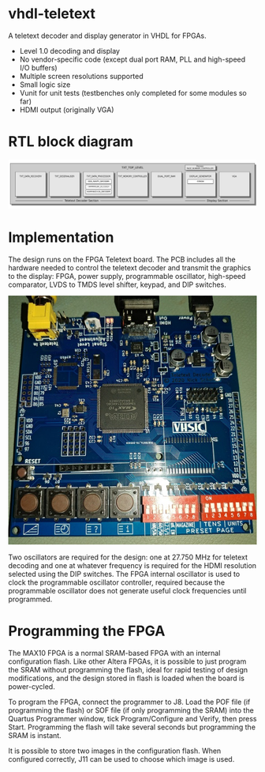 # vhdl-teletext

A teletext decoder and display generator in VHDL for FPGAs.

* Level 1.0 decoding and display
* No vendor-specific code (except dual port RAM, PLL and high-speed I/O buffers)
* Multiple screen resolutions supported
* Small logic size
* Vunit for unit tests (testbenches only completed for some modules so far)
* HDMI output (originally VGA)

# RTL block diagram

![Block diagram](docs/images/rtl-diagram-shadow.png)

# Implementation

The design runs on the FPGA Teletext board. The PCB includes all the hardware needed to control the teletext decoder and transmit the graphics to the display: FPGA, power supply, programmable oscillator, high-speed comparator, LVDS to TMDS level shifter, keypad, and DIP switches.

![FPGA Teletext PCB](docs/images/fpga-pcb.jpg)

Two oscillators are required for the design: one at 27.750 MHz for teletext decoding and one at whatever frequency is required for the HDMI resolution selected using the DIP switches. The FPGA internal oscillator is used to clock the programmable oscillator controller, required because the programmable oscillator does not generate useful clock frequencies until programmed.

# Programming the FPGA

The MAX10 FPGA is a normal SRAM-based FPGA with an internal configuration flash. Like other Altera FPGAs, it is possible to just program the SRAM without programming the flash, ideal for rapid testing of design modifications, and the design stored in flash is loaded when the board is power-cycled.

To program the FPGA, connect the programmer to J8. Load the POF file (if programming the flash) or SOF file (if only programming the SRAM) into the Quartus Programmer window, tick Program/Configure and Verify, then press Start. Programming the flash will take several seconds but programming the SRAM is instant.

It is possible to store two images in the configuration flash. When configured correctly, J11 can be used to choose which image is used.
